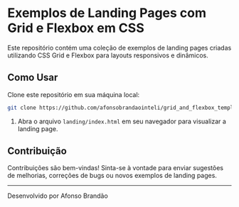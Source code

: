 # Exemplos de Landing Pages com Grid e Flexbox em CSS

Este repositório contém uma coleção de exemplos de landing pages criadas utilizando CSS Grid e Flexbox para layouts responsivos e dinâmicos.

## Como Usar

Clone este repositório em sua máquina local:

```bash
git clone https://github.com/afonsobrandaointeli/grid_and_flexbox_template.git
```

1. Abra o arquivo `landing/index.html` em seu navegador para visualizar a landing page.


Contribuição
------------

Contribuições são bem-vindas! Sinta-se à vontade para enviar sugestões de melhorias, correções de bugs ou novos exemplos de landing pages.

* * *

Desenvolvido por Afonso Brandão
